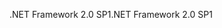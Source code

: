 <span data-ttu-id="00ece-101">.NET Framework 2.0 SP1</span><span class="sxs-lookup"><span data-stu-id="00ece-101">.NET Framework 2.0 SP1</span></span>